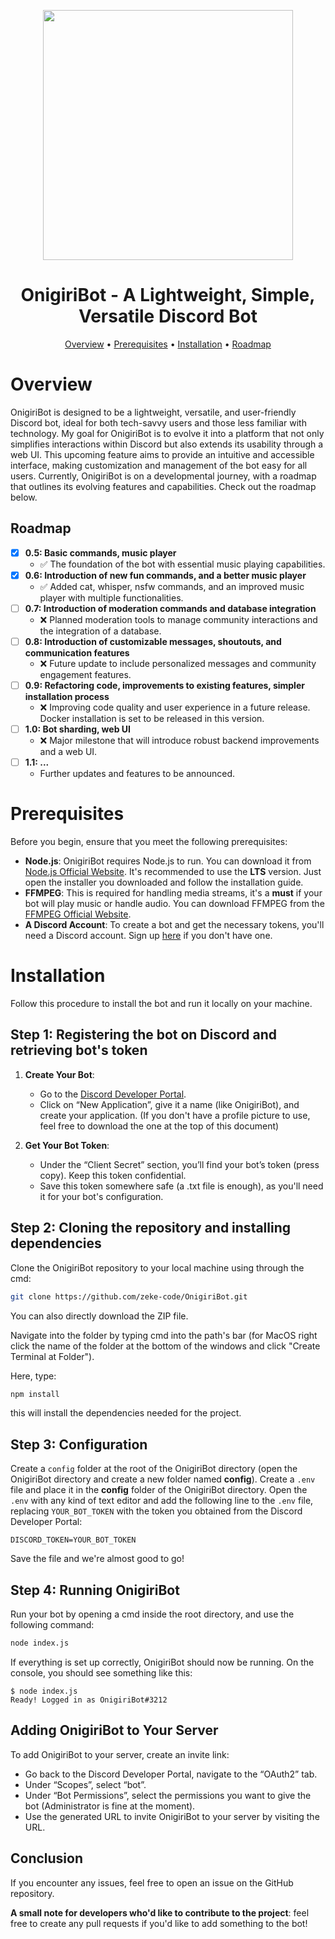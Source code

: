 <p align="center">
   <img src="https://github.com/zeke-code/OnigiriBot/assets/116798879/1c868e6c-dcb2-43e2-a3f7-01428f187fc9" width="400" height="400">
</p>

<h1 align="center">OnigiriBot - A Lightweight, Simple, Versatile Discord Bot</h1>

<p align="center">
  <a href="#overview">Overview</a> • 
  <a href="#prerequisites">Prerequisites</a> • 
   <a href="#installation">Installation</a> • 
   <a href="#roadmap">Roadmap</a>
</p>

# Overview

OnigiriBot is designed to be a lightweight, versatile, and user-friendly Discord bot, ideal for both tech-savvy users and those less familiar with technology. My goal for OnigiriBot is to evolve it into a platform that not only simplifies interactions within Discord but also extends its usability through a web UI. This upcoming feature aims to provide an intuitive and accessible interface, making customization and management of the bot easy for all users. Currently, OnigiriBot is on a developmental journey, with a roadmap that outlines its evolving features and capabilities. Check out the roadmap below.

## Roadmap

- [x] **0.5: Basic commands, music player**
  - ✅ The foundation of the bot with essential music playing capabilities.
- [x] **0.6: Introduction of new fun commands, and a better music player**
  - ✅ Added cat, whisper, nsfw commands, and an improved music player with multiple functionalities.
- [ ] **0.7: Introduction of moderation commands and database integration**
  - ❌ Planned moderation tools to manage community interactions and the integration of a database.
- [ ] **0.8: Introduction of customizable messages, shoutouts, and communication features**
  - ❌ Future update to include personalized messages and community engagement features.
- [ ] **0.9: Refactoring code, improvements to existing features, simpler installation process**
  - ❌ Improving code quality and user experience in a future release. Docker installation is set to be released in this version.
- [ ] **1.0: Bot sharding, web UI**
  - ❌ Major milestone that will introduce robust backend improvements and a web UI.
- [ ] **1.1: ...**
  - Further updates and features to be announced.


# Prerequisites

Before you begin, ensure that you meet the following prerequisites:
- **Node.js**: OnigiriBot requires Node.js to run. You can download it from [Node.js Official Website](https://nodejs.org/). It's recommended to use the **LTS** version. Just open the installer you downloaded and follow the installation guide.
- **FFMPEG**: This is required for handling media streams, it's a **must** if your bot will play music or handle audio. You can download FFMPEG from the [FFMPEG Official Website](https://ffmpeg.org/download.html).
- **A Discord Account**: To create a bot and get the necessary tokens, you'll need a Discord account. Sign up [here](https://discord.com/register) if you don't have one.

# Installation

Follow this procedure to install the bot and run it locally on your machine.



## Step 1: Registering the bot on Discord and retrieving bot's token

1. **Create Your Bot**:
   - Go to the [Discord Developer Portal](https://discord.com/developers/applications).
   - Click on “New Application”, give it a name (like OnigiriBot), and create your application. (If you don't have a profile picture to use, feel free to download the one at the top of this document)

2. **Get Your Bot Token**:
   - Under the “Client Secret” section, you’ll find your bot’s token (press copy). Keep this token confidential.
   - Save this token somewhere safe (a .txt file is enough), as you'll need it for your bot's configuration.

## Step 2: Cloning the repository and installing dependencies

Clone the OnigiriBot repository to your local machine using through the cmd:
```sh
git clone https://github.com/zeke-code/OnigiriBot.git
```
You can also directly download the ZIP file.

Navigate into the folder by typing cmd into the path's bar (for MacOS right click the name of the folder at the bottom of the windows and click "Create Terminal at Folder").

Here, type:
```sh
npm install
```
this will install the dependencies needed for the project.


## Step 3: Configuration

Create a `config` folder at the root of the OnigiriBot directory (open the OnigiriBot directory and create a new folder named **config**).
Create a `.env` file and place it in the **config** folder of the OnigiriBot directory.
Open the `.env` with any kind of text editor and add the following line to the `.env` file, replacing `YOUR_BOT_TOKEN` with the token you obtained from the Discord Developer Portal:

`DISCORD_TOKEN=YOUR_BOT_TOKEN`

Save the file and we're almost good to go!


## Step 4: Running OnigiriBot

Run your bot by opening a cmd inside the root directory, and use the following command:
```sh
node index.js
```

If everything is set up correctly, OnigiriBot should now be running. On the console, you should see something like this:
```console
$ node index.js
Ready! Logged in as OnigiriBot#3212
```

## Adding OnigiriBot to Your Server

To add OnigiriBot to your server, create an invite link:
- Go back to the Discord Developer Portal, navigate to the “OAuth2” tab.
- Under “Scopes”, select “bot”.
- Under “Bot Permissions”, select the permissions you want to give the bot (Administrator is fine at the moment).
- Use the generated URL to invite OnigiriBot to your server by visiting the URL.

## Conclusion

If you encounter any issues, feel free to open an issue on the GitHub repository.

**A small note for developers who'd like to contribute to the project**: feel free to create any pull requests if you'd like to add something to the bot!




